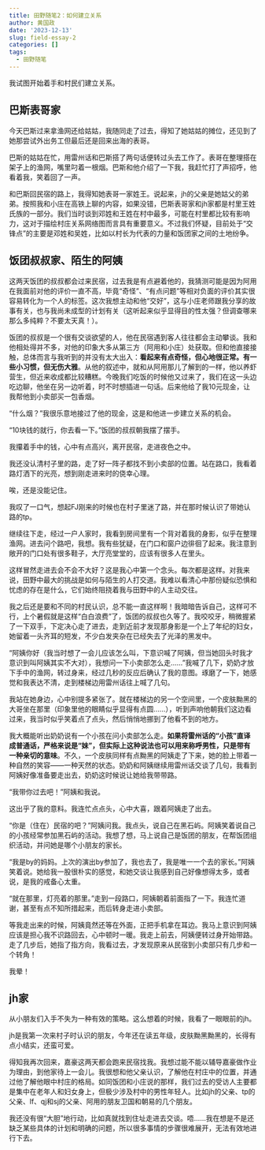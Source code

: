 ```yaml
---
title: 田野随笔2：如何建立关系
author: 黄国政
date: '2023-12-13'
slug: field-essay-2
categories: []
tags:
  - 田野随笔
---
```


<!--more-->

我试图开始着手和村民们建立关系。

## 巴斯表哥家

今天巴斯过来拿渔网还给姑姑，我随同走了过去，得知了她姑姑的摊位，还见到了她那尝试外出务工但最后还是回来出海的表哥。

巴斯的姑姑在忙，用雷州话和巴斯搭了两句话便转过头去工作了。表哥在整理搭在架子上的渔网，嘴里叼着一根烟。巴斯和他介绍了一下我，我赶忙打了声招呼，他看着我，笑着回了一声。

和巴斯回民宿的路上，我得知她表哥一家姓王。说起来，jh的父亲是她姑父的弟弟。按照我和小庄在高铁上聊的内容，如果没错，巴斯表哥家和jh家都是村里王姓氏族的一部分。我们当时谈到邓姓和王姓在村中最多，可能在村里都比较有影响力，这对于描绘村庄关系网络图而言具有重要意义。不过我们怀疑，目前处于“交锋点”的主要是邓姓和吴姓，比如以村长为代表的力量和饭团家之间的土地纷争。

## 饭团叔叔家、陌生的阿姨

这两天饭团的叔叔都会过来民宿，过去我是有点避着他的，我猜测可能是因为阿用在我面前对他的评价一直不高，毕竟“奇怪”、“有点问题”等相对负面的评价其实很容易转化为一个人的标签。这次我想主动和他“交好”，这与小庄老师跟我分享的故事有关，也与我尚未成型的计划有关（这听起来似乎显得目的性太强？但调查哪来那么多纯粹？不要太天真！）。

饭团的叔叔是一个很有交谈欲望的人，他在民宿遇到客人往往都会主动攀谈。我和他相处得并不多，对他的印象大多从第三方（阿用和小庄）处获取。但和他直接接触，总体而言与我听到的并没有太大出入：**看起来有点奇怪，但心地很正常。有一些小习惯，但无伤大雅**。从他的叙述中，就和从阿用那儿了解到的一样，他以养虾营生，但近来收成都比较糟糕。今晚我们吃饭的时候他又过来了，我们在这一头边吃边聊，他坐在另一边听着，时不时想插进一句话。后来他给了我10元现金，让我帮他到小卖部买一包香烟。

“什么烟？”我很乐意地接过了他的现金，这是和他进一步建立关系的机会。

“10块钱的就行，你去看一下。”饭团的叔叔朝我摆了摆手。

我攥着手中的钱，心中有点高兴，离开民宿，走进夜色之中。

我还没认清村子里的路，走了好一阵子都找不到小卖部的位置。站在路口，我看着路灯洒下的光亮，想到刚走进来时的侥幸心理。

唉，还是没能记住。

我叹了一口气，想起FJ刚来的时候也在村子里迷了路，并在那时候认识了带她认路的tp。

继续往下走，经过一户人家时，我看到房间里有一个背对着我的身影，似乎在整理渔网。进去问个路吧，我想。我有些犹疑，在门口和窗户边徘徊了起来。我注意到敞开的门口处有很多鞋子，大厅亮堂堂的，应该有很多人在里头。

这样冒然走进去会不会不大好？这是我心中第一个念头。每次都是这样。对我来说，田野中最大的挑战是如何与陌生的人打交道。我难以看清心中那份疑似恐惧和忧虑的存在是什么，它们始终阻挠着我与田野中的人主动交往。

我之后还是要和不同的村民认识，总不能一直这样啊！我暗暗告诉自己，这样可不行，上个暑假就是这样“白白浪费”了，饭团的叔叔也久等了。我咬咬牙，稍微握紧了一下双手，下定决心走了进去，走到近前才发现那身影是一个上了年纪的妇女，她留着一头齐耳的短发，不少白发夹杂在已经失去了光泽的黑发中。

“阿姨你好（我当时想了一会儿应该怎么叫，下意识喊了阿姨，但当她回头时我才意识到叫阿姨其实不大对），我想问一下小卖部怎么走……”我喊了几下，奶奶才放下手中的渔网，转过身来，经过几秒的反应后确认了我的意图。琢磨了一下，她感觉和我表达不清，走到楼梯边用雷州话往上喊了几句。

我站在她身边，心中别提多紧张了。就在楼梯边的另一个空间里，一个皮肤黝黑的大哥坐在那里（印象里他的眼睛似乎显得有点圆……），听到声响他朝我们这边看过来，我当时似乎笑着点了点头，然后悄悄地挪到了他看不到的地方。

我大概能听出奶奶说有一个小孩在问小卖部怎么走。**如果将雷州话的“小孩”直译成普通话，严格来说是“妹”，但实际上这种说法也可以用来称呼男性，只是带有一种亲切的意味**。不久，一个皮肤同样有点黝黑的阿姨走了下来，她的脸上带着一种自然的笑容——一种天然的状态。奶奶和阿姨继续用雷州话交谈了几句，我看到阿姨好像准备要走出去，奶奶这时候说让她给我带带路。

“我带你过去吧！”阿姨和我说。

这出乎了我的意料。我连忙点点头，心中大喜，跟着阿姨走了出去。

“你是（住在）民宿的吧？”阿姨问我。我点头，说自己在黑石屿。阿姨笑着说自己的小孩经常参加黑石屿的活动。我想了想，马上说自己是饭团的朋友，在帮饭团组织活动，并问她是哪个小朋友的家长。

“我是by的妈妈。上次的演出by参加了，我也去了，我是唯一一个去的家长。”阿姨笑着说。她给我一股很朴实的感觉，和她交谈让我感到自己好像想得太多，或者说，是我的戒备心太重。

“就在那里，灯亮着的那里。”走到一段路口，阿姨朝着前面指了一下。我连忙道谢，甚至有点不知所措起来，而后转身走进小卖部。

等我走出来的时候，阿姨竟然还等在外面，正把手机拿在耳边。我马上意识到阿姨应该是担心我不识路回去，心中顿时一暖。我走上前去，阿姨便转过身开始带路。走了几步后，她指了指方向，我看过去，才发现原来从民宿到小卖部只有几步和一个转角！

我晕！

## jh家

从小朋友们入手不失为一种有效的策略。这么想着的时候，我看了一眼眼前的jh。

jh是我第一次来村子时认识的朋友，今年还在读五年级，皮肤黝黑黝黑的，长得有点小结实，还蛮可爱。

得知我再次回来，嘉豪这两天都会跑来民宿找我。我想过能不能以辅导嘉豪做作业为理由，到他家待上一会儿。我很想和他父亲认识，了解他在村庄中的位置，并通过他了解他眼中村庄的格局。如同饭团和小庄说的那样，我们过去的受访人主要都是集中在老年人和妇女身上，但极少涉及村中的男性年轻人。比如jh的父亲、tp的父亲、lf、qj和sj的父亲、阿用的朋友卫国和朝易的几个朋友。

我还没有很“大胆”地行动，比如真就找到住址走进去交谈。唔……我在想是不是还缺乏某些具体的计划和明确的问题，所以很多事情的步骤很难展开，无法有效地进行下去。